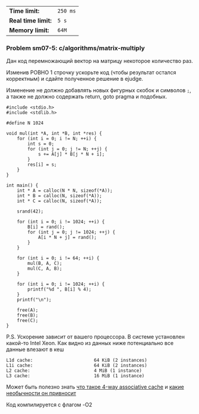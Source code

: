 |                      |          |
|----------------------|----------|
| **Time limit:**      | `250 ms` |
| **Real time limit:** | `5 s`    |
| **Memory limit:**    | `64M`    |


### Problem sm07-5: c/algorithms/matrix-multiply

Дан код перемножающий вектор на матрицу некоторое количество раз.

Изменив РОВНО 1 строчку ускорьте код (чтобы результат остался корректным) и сдайте полученное
решение в ejudge.

Изменение не должно добавлять новых фигурных скобок и символов `;`, а также не должно содержать
return, goto pragma и подобных.

    
    
    #include <stdio.h>
    #include <stdlib.h>
    
    #define N 1024
    
    void mul(int *A, int *B, int *res) {
        for (int i = 0; i != N; ++i) {
            int s = 0;
            for (int j = 0; j != N; ++j) {
                s += A[j] * B[j * N + i];
            }
            res[i] = s;
        }
    }
    
    int main() {
        int * A = calloc(N * N, sizeof(*A));
        int * B = calloc(N, sizeof(*A));
        int * C = calloc(N, sizeof(*A));
    
        srand(42);
    
        for (int i = 0; i != 1024; ++i) {
            B[i] = rand();
            for (int j = 0; j != 1024; ++j) {
                A[i * N + j] = rand();
            }
        }
    
        for (int i = 0; i != 64; ++i) {
            mul(B, A, C);
            mul(C, A, B);
        }
    
        for (int i = 0; i != 1024; ++i) {
            printf("%d ", B[i] % 4);
        }
        printf("\n");
    
        free(A);
        free(B);
        free(C);
    }

P.S. Ускорение зависит от вашего процессора. В системе установлен какой-то Intel Xeon. Как видно из
данных ниже потенциально все данные влезают в кеш

    
    
    L1d cache:                       64 KiB (2 instances)
    L1i cache:                       64 KiB (2 instances)
    L2 cache:                        4 MiB (1 instance)
    L3 cache:                        16 MiB (1 instance)

Может быть полезно знать [что такое 4-way associative
cache](http://www.vlsiip.com/cache/cache_0003.html) и [какие необычности он
привносит](https://en.algorithmica.org/hpc/cpu-cache/associativity/)

Код компилируется с флагом -O2

